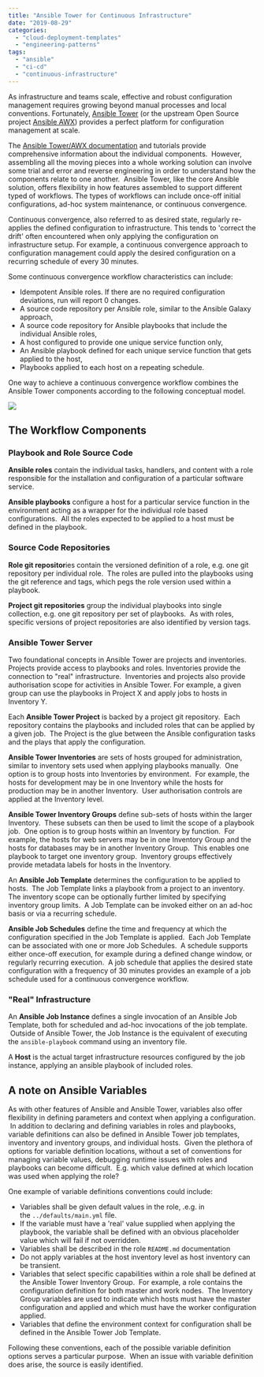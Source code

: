 ```yaml
---
title: "Ansible Tower for Continuous Infrastructure"
date: "2019-08-29"
categories: 
  - "cloud-deployment-templates"
  - "engineering-patterns"
tags: 
  - "ansible"
  - "ci-cd"
  - "continuous-infrastructure"
---
```


As infrastructure and teams scale, effective and robust configuration management requires growing beyond manual processes and local conventions. Fortunately, [Ansible Tower](https://www.ansible.com/products/tower) (or the upstream Open Source project [Ansible AWX](https://github.com/ansible/awx)) provides a perfect platform for configuration management at scale.

The [Ansible Tower/AWX documentation](https://docs.ansible.com/ansible-tower/index.html) and tutorials provide comprehensive information about the individual components.  However, assembling all the moving pieces into a whole working solution can involve some trial and error and reverse engineering in order to understand how the components relate to one another.  Ansible Tower, like the core Ansible solution, offers flexibility in how features assembled to support different typed of workflows. The types of workflows can include once-off initial configurations, ad-hoc system maintenance, or continuous convergence.

Continuous convergence, also referred to as desired state, regularly re-applies the defined configuration to infrastructure. This tends to 'correct the drift' often encountered when only applying the configuration on infrastructure setup. For example, a continuous convergence approach to configuration management could apply the desired configuration on a recurring schedule of every 30 minutes.  

Some continuous convergence workflow characteristics can include:

- Idempotent Ansible roles. If there are no required configuration deviations, run will report 0 changes.
- A source code repository per Ansible role, similar to the Ansible Galaxy approach,
- A source code repository for Ansible playbooks that include the individual Ansible roles,
- A host configured to provide one unique service function only,
- An Ansible playbook defined for each unique service function that gets applied to the host,
- Playbooks applied to each host on a repeating schedule.

One way to achieve a continuous convergence workflow combines the Ansible Tower components according to the following conceptual model.

[![](https://i2.wp.com/www.cloudywithachanceofbigdata.com/wp-content/uploads/2019/08/Ansible-AWX-Continuous-Convergence.png?fit=840%2C412&ssl=1)](https://cloudywithachanceofbigdata.com/wp-content/uploads/2019/08/Ansible-AWX-Continuous-Convergence.png)

## The Workflow Components

### Playbook and Role Source Code

**Ansible roles** contain the individual tasks, handlers, and content with a role responsible for the installation and configuration of a particular software service.

**Ansible playbooks** configure a host for a particular service function in the environment acting as a wrapper for the individual role based configurations.  All the roles expected to be applied to a host must be defined in the playbook.

### Source Code Repositories

**Role git repositor**ies contain the versioned definition of a role, e.g. one git repository per individual role.  The roles are pulled into the playbooks using the git reference and tags, which pegs the role version used within a playbook.

**Project git repositories** group the individual playbooks into single collection, e.g. one git repository per set of playbooks.  As with roles, specific versions of project repositories are also identified by version tags. 

### Ansible Tower Server

Two foundational concepts in Ansible Tower are projects and inventories. Projects provide access to playbooks and roles. Inventories provide the connection to "real" infrastructure.  Inventories and projects also provide authorisation scope for activities in Ansible Tower. For example, a given group can use the playbooks in Project X and apply jobs to hosts in Inventory Y.

Each **Ansible Tower Project** is backed by a project git repository.  Each repository contains the playbooks and included roles that can be applied by a given job.  The Project is the glue between the Ansible configuration tasks and the plays that apply the configuration.

**Ansible Tower Inventories** are sets of hosts grouped for administration, similar to inventory sets used when applying playbooks manually.  One option is to group hosts into Inventories by environment.  For example, the hosts for development may be in one Inventory while the hosts for production may be in another Inventory.  User authorisation controls are applied at the Inventory level.

**Ansible Tower Inventory Groups** define sub-sets of hosts within the larger Inventory.  These subsets can then be used to limit the scope of a playbook job.  One option is to group hosts within an Inventory by function.  For example, the hosts for web servers may be in one Inventory Group and the hosts for databases may be in another Inventory Group.  This enables one playbook to target one inventory group.  Inventory groups effectively provide metadata labels for hosts in the Inventory.

An **Ansible Job Template** determines the configuration to be applied to hosts.  The Job Template links a playbook from a project to an inventory.   The inventory scope can be optionally further limited by specifying inventory group limits.  A Job Template can be invoked either on an ad-hoc basis or via a recurring schedule.

**Ansible Job Schedules** define the time and frequency at which the configuration specified in the Job Template is applied.  Each Job Template can be associated with one or more Job Schedules.  A schedule supports either once-off execution, for example during a defined change window, or regularly recurring execution.  A job schedule that applies the desired state configuration with a frequency of 30 minutes provides an example of a job schedule used for a continuous convergence workflow.

### "Real" Infrastructure

An **Ansible Job Instance** defines a single invocation of an Ansible Job Template, both for scheduled and ad-hoc invocations of the job template.  Outside of Ansible Tower, the Job Instance is the equivalent of executing the `ansible-playbook` command using an inventory file.

A **Host** is the actual target infrastructure resources configured by the job instance, applying an ansible playbook of included roles.

## A note on Ansible Variables

As with other features of Ansible and Ansible Tower, variables also offer flexibility in defining parameters and context when applying a configuration.  In addition to declaring and defining variables in roles and playbooks, variable definitions can also be defined in Ansible Tower job templates, inventory and inventory groups, and individual hosts.  Given the plethora of options for variable definition locations, without a set of conventions for managing variable values, debugging runtime issues with roles and playbooks can become difficult.  E.g. which value defined at which location was used when applying the role?

One example of variable definitions conventions could include:

- Variables shall be given default values in the role, .e.g. in the `../defaults/main.yml` file.
- If the variable must have a 'real' value supplied when applying the playbook, the variable shall be defined with an obvious placeholder value which will fail if not overridden.
- Variables shall be described in the role `README.md` documentation
- Do not apply variables at the host inventory level as host inventory can be transient.
- Variables that select specific capabilities within a role shall be defined at the Ansible Tower Inventory Group.  For example, a role contains the configuration definition for both master and work nodes.  The Inventory Group variables are used to indicate which hosts must have the master configuration and applied and which must have the worker configuration applied.
- Variables that define the environment context for configuration shall be defined in the Ansible Tower Job Template.

Following these conventions, each of the possible variable definition options serves a particular purpose.  When an issue with variable definition does arise, the source is easily identified.
